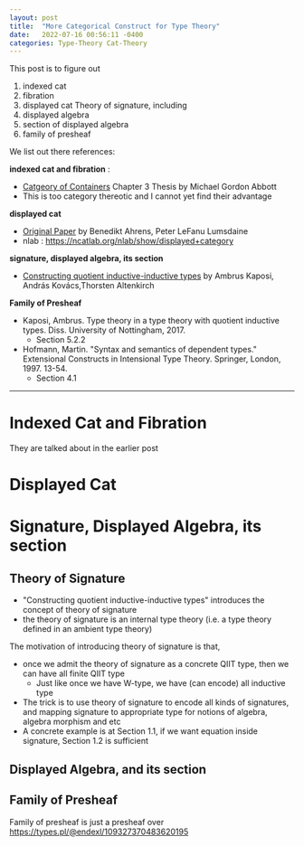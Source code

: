```yaml
---
layout: post
title:  "More Categorical Construct for Type Theory"
date:   2022-07-16 00:56:11 -0400
categories: Type-Theory Cat-Theory
---
```


This post is to figure out 
1. indexed cat
2. fibration 
3. displayed cat
Theory of signature, including
4. displayed algebra
5. section of displayed algebra
6. family of presheaf

We list out there references:

**indexed cat and fibration** :
* [Catgeory of Containers](https://www.cs.le.ac.uk/people/ma139/docs/thesis.pdf)  Chapter 3 Thesis by Michael Gordon Abbott
 *  This is too category thereotic and I cannot yet find their advantage

**displayed cat**
* [Original Paper](https://arxiv.org/abs/1705.04296) by Benedikt Ahrens, Peter LeFanu Lumsdaine
* nlab : https://ncatlab.org/nlab/show/displayed+category 

**signature, displayed algebra, its section**
* [Constructing quotient inductive-inductive types](https://dl.acm.org/doi/10.1145/3290315) by Ambrus Kaposi, András Kovács,Thorsten Altenkirch


**Family of Presheaf** 
* Kaposi, Ambrus. Type theory in a type theory with quotient inductive types. Diss. University of Nottingham, 2017. 
  * Section 5.2.2
* Hofmann, Martin. "Syntax and semantics of dependent types." Extensional Constructs in Intensional Type Theory. Springer, London, 1997. 13-54.
  * Section 4.1

***
# Indexed Cat and Fibration
They are talked about in the earlier post 

# Displayed Cat

# Signature, Displayed Algebra, its section

## Theory of Signature
* "Constructing quotient inductive-inductive types" introduces the concept of theory of signature
* the theory of signature is an internal type theory (i.e. a type theory defined in an ambient type theory)

The motivation of introducing theory of signature is that,
* once we admit the theory of signature as a concrete QIIT type, then we can have all finite QIIT type
  * Just like once we have W-type, we have (can encode) all inductive type
* The trick is to use theory of signature to encode all kinds of signatures, and mapping signature to appropriate type for notions of algebra, algebra morphism and etc
* A concrete example is at Section 1.1, if we want equation inside signature, Section 1.2 is sufficient

## Displayed Algebra, and its section


## Family of Presheaf 
Family of presheaf is just a presheaf over 
https://types.pl/@endexl/109327370483620195
